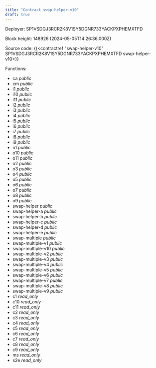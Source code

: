 ```yaml
---
title: "Contract swap-helper-v10"
draft: true
---
```

Deployer: SP1VSDGJ3RCR2K8V1SY5DGNR733YACKPXPHEMXTFD


 



Block height: 148926 (2024-05-05T14:26:36.000Z)

Source code: {{<contractref "swap-helper-v10" SP1VSDGJ3RCR2K8V1SY5DGNR733YACKPXPHEMXTFD swap-helper-v10>}}

Functions:

* ca _public_
* cm _public_
* i1 _public_
* i10 _public_
* i11 _public_
* i2 _public_
* i3 _public_
* i4 _public_
* i5 _public_
* i6 _public_
* i7 _public_
* i8 _public_
* i9 _public_
* o1 _public_
* o10 _public_
* o11 _public_
* o2 _public_
* o3 _public_
* o4 _public_
* o5 _public_
* o6 _public_
* o7 _public_
* o8 _public_
* o9 _public_
* swap-helper _public_
* swap-helper-a _public_
* swap-helper-b _public_
* swap-helper-c _public_
* swap-helper-d _public_
* swap-helper-e _public_
* swap-multiple _public_
* swap-multiple-v1 _public_
* swap-multiple-v10 _public_
* swap-multiple-v2 _public_
* swap-multiple-v3 _public_
* swap-multiple-v4 _public_
* swap-multiple-v5 _public_
* swap-multiple-v6 _public_
* swap-multiple-v7 _public_
* swap-multiple-v8 _public_
* swap-multiple-v9 _public_
* c1 _read_only_
* c10 _read_only_
* c11 _read_only_
* c2 _read_only_
* c3 _read_only_
* c4 _read_only_
* c5 _read_only_
* c6 _read_only_
* c7 _read_only_
* c8 _read_only_
* c9 _read_only_
* ms _read_only_
* s2e _read_only_
